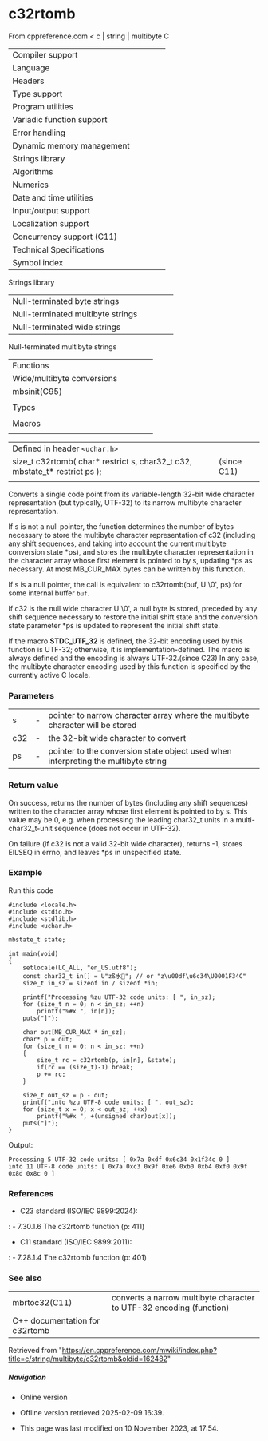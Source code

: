 # c32rtomb

From cppreference.com
< c‎ | string‎ | multibyte
 C

|  |  |  |  |  |
| --- | --- | --- | --- | --- |
| Compiler support | | | | |
| Language | | | | |
| Headers | | | | |
| Type support | | | | |
| Program utilities | | | | |
| Variadic function support | | | | |
| Error handling | | | | |
| Dynamic memory management | | | | |
| Strings library | | | | |
| Algorithms | | | | |
| Numerics | | | | |
| Date and time utilities | | | | |
| Input/output support | | | | |
| Localization support | | | | |
| Concurrency support (C11) | | | | |
| Technical Specifications | | | | |
| Symbol index | | | | |

 Strings library

|  |  |  |  |  |
| --- | --- | --- | --- | --- |
| Null-terminated byte strings | | | | |
| Null-terminated multibyte strings | | | | |
| Null-terminated wide strings | | | | |

 Null-terminated multibyte strings

|  |  |  |  |  |
| --- | --- | --- | --- | --- |
| Functions | | | | |
| Wide/multibyte conversions | | | | |
| mbsinit(C95) | | | | |
| |  |  |  |  |  | | --- | --- | --- | --- | --- | | mbstowcsmbstowcs_s(C11) | | | | | | btowc(C95) | | | | | | mbrtowc(C95) | | | | | | mbsrtowcsmbsrtowcs_s(C95)(C11) | | | | | | mbrtoc8(C23) | | | | | | c8rtomb(C23) | | | | | | mbrtoc16(C11) | | | | | | c16rtomb(C11) | | | | | | ****c32rtomb****(C11) | | | | | | mbrtoc32(C11) | | | | | | |  |  |  |  |  | | --- | --- | --- | --- | --- | | mblen | | | | | | mbtowc | | | | | | wctombwctomb_s(C11) | | | | | | wcstombswcstombs_s(C11) | | | | | | wctob(C95) | | | | | | wcrtombwcrtomb_s(C95)(C11) | | | | | | wcsrtombswcsrtombs_s(C95)(C11) | | | | | | mbrlen(C95) | | | | | |
| Types | | | | |
| |  |  |  |  |  | | --- | --- | --- | --- | --- | | mbstate_t(C95) | | | | | | char8_t(C23) | | | | | | |  |  |  |  |  | | --- | --- | --- | --- | --- | | char16_t(C11) | | | | | | char32_t(C11) | | | | | |
| Macros | | | | |
| |  |  |  |  |  | | --- | --- | --- | --- | --- | | MB_LEN_MAX | | | | | | |  |  |  |  |  | | --- | --- | --- | --- | --- | | MB_CUR_MAX | | | | | |

|  |  |  |
| --- | --- | --- |
| Defined in header `<uchar.h>` |  |  |
| size_t c32rtomb( char\* restrict s, char32_t c32, mbstate_t\* restrict ps ); |  | (since C11) |
|  |  |  |

Converts a single code point from its variable-length 32-bit wide character representation (but typically, UTF-32) to its narrow multibyte character representation.

If s is not a null pointer, the function determines the number of bytes necessary to store the multibyte character representation of c32 (including any shift sequences, and taking into account the current multibyte conversion state \*ps), and stores the multibyte character representation in the character array whose first element is pointed to by s, updating \*ps as necessary. At most MB_CUR_MAX bytes can be written by this function.

If s is a null pointer, the call is equivalent to c32rtomb(buf, U'\0', ps) for some internal buffer `buf`.

If c32 is the null wide character U'\0', a null byte is stored, preceded by any shift sequence necessary to restore the initial shift state and the conversion state parameter \*ps is updated to represent the initial shift state.

If the macro __STDC_UTF_32__ is defined, the 32-bit encoding used by this function is UTF-32; otherwise, it is implementation-defined. The macro is always defined and the encoding is always UTF-32.(since C23) In any case, the multibyte character encoding used by this function is specified by the currently active C locale.

### Parameters

|  |  |  |
| --- | --- | --- |
| s | - | pointer to narrow character array where the multibyte character will be stored |
| c32 | - | the 32-bit wide character to convert |
| ps | - | pointer to the conversion state object used when interpreting the multibyte string |

### Return value

On success, returns the number of bytes (including any shift sequences) written to the character array whose first element is pointed to by s. This value may be ​0​, e.g. when processing the leading char32_t units in a multi-char32_t-unit sequence (does not occur in UTF-32).

On failure (if c32 is not a valid 32-bit wide character), returns -1, stores EILSEQ in errno, and leaves \*ps in unspecified state.

### Example

Run this code

```
#include <locale.h>
#include <stdio.h>
#include <stdlib.h>
#include <uchar.h>
 
mbstate_t state;
 
int main(void)
{
    setlocale(LC_ALL, "en_US.utf8");
    const char32_t in[] = U"zß水🍌"; // or "z\u00df\u6c34\U0001F34C"
    size_t in_sz = sizeof in / sizeof *in;
 
    printf("Processing %zu UTF-32 code units: [ ", in_sz);
    for (size_t n = 0; n < in_sz; ++n)
        printf("%#x ", in[n]);
    puts("]");
 
    char out[MB_CUR_MAX * in_sz];
    char* p = out;
    for (size_t n = 0; n < in_sz; ++n)
    {
        size_t rc = c32rtomb(p, in[n], &state);
        if(rc == (size_t)-1) break;
        p += rc;
    }
 
    size_t out_sz = p - out;
    printf("into %zu UTF-8 code units: [ ", out_sz);
    for (size_t x = 0; x < out_sz; ++x)
        printf("%#x ", +(unsigned char)out[x]);
    puts("]");
}

```

Output:

```
Processing 5 UTF-32 code units: [ 0x7a 0xdf 0x6c34 0x1f34c 0 ]
into 11 UTF-8 code units: [ 0x7a 0xc3 0x9f 0xe6 0xb0 0xb4 0xf0 0x9f 0x8d 0x8c 0 ]

```

### References

- C23 standard (ISO/IEC 9899:2024):

:   - 7.30.1.6 The c32rtomb function (p: 411)

- C11 standard (ISO/IEC 9899:2011):

:   - 7.28.1.4 The c32rtomb function (p: 401)

### See also

|  |  |
| --- | --- |
| mbrtoc32(C11) | converts a narrow multibyte character to UTF-32 encoding   (function) |
| C++ documentation for c32rtomb | |

Retrieved from "<https://en.cppreference.com/mwiki/index.php?title=c/string/multibyte/c32rtomb&oldid=162482>"

##### Navigation

- Online version
- Offline version retrieved 2025-02-09 16:39.

- This page was last modified on 10 November 2023, at 17:54.